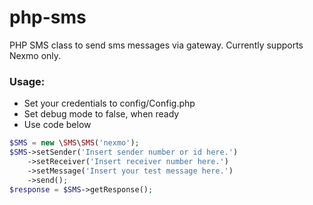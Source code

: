 # php-sms

PHP SMS class to send sms messages via gateway. Currently supports Nexmo only.

### Usage:

- Set your credentials to config/Config.php
- Set debug mode to false, when ready
- Use code below

```php
$SMS = new \SMS\SMS('nexmo');
$SMS->setSender('Insert sender number or id here.')
    ->setReceiver('Insert receiver number here.')
    ->setMessage('Insert your test message here.')
    ->send();
$response = $SMS->getResponse();
```
